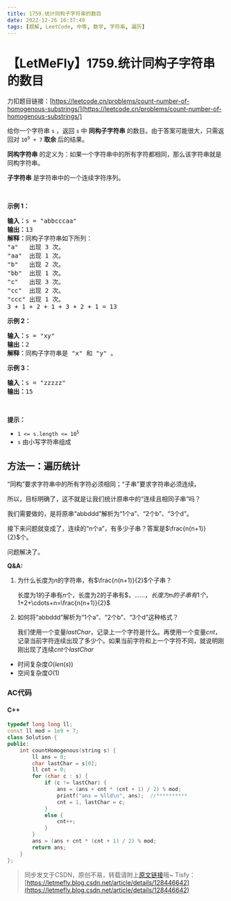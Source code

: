 ```yaml
---
title: 1759.统计同构子字符串的数目
date: 2022-12-26 16:37:49
tags: [题解, LeetCode, 中等, 数学, 字符串, 遍历]
---
```


# 【LetMeFly】1759.统计同构子字符串的数目

力扣题目链接：[https://leetcode.cn/problems/count-number-of-homogenous-substrings/](https://leetcode.cn/problems/count-number-of-homogenous-substrings/)

<p>给你一个字符串 <code>s</code> ，返回<em> </em><code>s</code><em> </em>中 <strong>同构子字符串</strong> 的数目。由于答案可能很大，只需返回对 <code>10<sup>9</sup> + 7</code> <strong>取余 </strong>后的结果。</p>

<p><strong>同构字符串</strong> 的定义为：如果一个字符串中的所有字符都相同，那么该字符串就是同构字符串。</p>

<p><strong>子字符串</strong> 是字符串中的一个连续字符序列。</p>

<p> </p>

<p><strong>示例 1：</strong></p>

<pre><strong>输入：</strong>s = "abbcccaa"
<strong>输出：</strong>13
<strong>解释：</strong>同构子字符串如下所列：
"a"   出现 3 次。
"aa"  出现 1 次。
"b"   出现 2 次。
"bb"  出现 1 次。
"c"   出现 3 次。
"cc"  出现 2 次。
"ccc" 出现 1 次。
3 + 1 + 2 + 1 + 3 + 2 + 1 = 13</pre>

<p><strong>示例 2：</strong></p>

<pre><strong>输入：</strong>s = "xy"
<strong>输出：</strong>2
<strong>解释：</strong>同构子字符串是 "x" 和 "y" 。</pre>

<p><strong>示例 3：</strong></p>

<pre><strong>输入：</strong>s = "zzzzz"
<strong>输出：</strong>15
</pre>

<p> </p>

<p><strong>提示：</strong></p>

<ul>
	<li><code>1 &lt;= s.length &lt;= 10<sup>5</sup></code></li>
	<li><code>s</code> 由小写字符串组成</li>
</ul>


    
## 方法一：遍历统计

“同构”要求字符串中的所有字符必须相同；“子串”要求字符串必须连续。

所以，目标明确了，这不就是让我们统计原串中的“连续且相同子串”吗？

我们需要做的，是将原串“abbddd”解析为“1个a”、“2个b”、“3个d”。

接下来问题就变成了，连续的“n个a”，有多少子串？答案是$\frac{n(n+1)}{2}$个。

问题解决了。

**Q&A:**

1. 为什么长度为$n$的字符串，有$\frac{n(n+1)}{2}$个子串？

   长度为$1$的子串有$n$个，长度为$2$的子串有$$，......，长度为$n$的子串有$1$个，$1+2+\cdots+n=\frac{n(n+1)}{2}$

2. 如何将“abbddd”解析为“1个a”、“2个b”、“3个d”这种格式？

   我们使用一个变量$lastChar$，记录上一个字符是什么。再使用一个变量$cnt$，记录当前字符连续出现了多少个。如果当前字符和上一个字符不同，就说明刚刚出现了连续$cnt$个$lastChar$

+ 时间复杂度$O(len(s))$
+ 空间复杂度$O(1)$

### AC代码

#### C++

```cpp
typedef long long ll;
const ll mod = 1e9 + 7;
class Solution {
public:
    int countHomogenous(string s) {
        ll ans = 0;
        char lastChar = s[0];
        ll cnt = 0;
        for (char c : s) {
            if (c != lastChar) {
                ans = (ans + cnt * (cnt + 1) / 2) % mod;
                printf("ans = %lld\n", ans);  //**********
                cnt = 1, lastChar = c;
            }
            else {
                cnt++;
            }
        }
        ans = (ans + cnt * (cnt + 1) / 2) % mod;
        return ans;
    }
};
```

> 同步发文于CSDN，原创不易，转载请附上[原文链接](https://leetcode.letmefly.xyz/2022/12/26/LeetCode%201759.%E7%BB%9F%E8%AE%A1%E5%90%8C%E6%9E%84%E5%AD%90%E5%AD%97%E7%AC%A6%E4%B8%B2%E7%9A%84%E6%95%B0%E7%9B%AE/)哦~
> Tisfy：[https://letmefly.blog.csdn.net/article/details/128446642](https://letmefly.blog.csdn.net/article/details/128446642)
